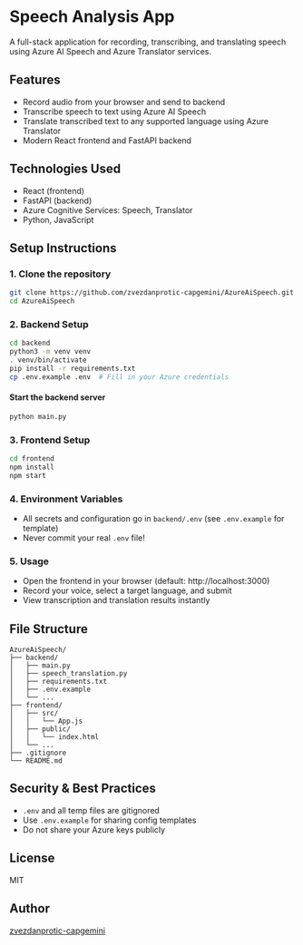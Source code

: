 # Speech Analysis App

A full-stack application for recording, transcribing, and translating speech using Azure AI Speech and Azure Translator services.

## Features
- Record audio from your browser and send to backend
- Transcribe speech to text using Azure AI Speech
- Translate transcribed text to any supported language using Azure Translator
- Modern React frontend and FastAPI backend

## Technologies Used
- React (frontend)
- FastAPI (backend)
- Azure Cognitive Services: Speech, Translator
- Python, JavaScript

## Setup Instructions

### 1. Clone the repository
```bash
git clone https://github.com/zvezdanprotic-capgemini/AzureAiSpeech.git
cd AzureAiSpeech
```

### 2. Backend Setup
```bash
cd backend
python3 -m venv venv
. venv/bin/activate
pip install -r requirements.txt
cp .env.example .env  # Fill in your Azure credentials
```

#### Start the backend server
```bash
python main.py
```

### 3. Frontend Setup
```bash
cd frontend
npm install
npm start
```

### 4. Environment Variables
- All secrets and configuration go in `backend/.env` (see `.env.example` for template)
- Never commit your real `.env` file!

### 5. Usage
- Open the frontend in your browser (default: http://localhost:3000)
- Record your voice, select a target language, and submit
- View transcription and translation results instantly

## File Structure
```
AzureAiSpeech/
├── backend/
│   ├── main.py
│   ├── speech_translation.py
│   ├── requirements.txt
│   ├── .env.example
│   └── ...
├── frontend/
│   ├── src/
│   │   └── App.js
│   ├── public/
│   │   └── index.html
│   └── ...
├── .gitignore
└── README.md
```

## Security & Best Practices
- `.env` and all temp files are gitignored
- Use `.env.example` for sharing config templates
- Do not share your Azure keys publicly

## License
MIT

## Author
[zvezdanprotic-capgemini](https://github.com/zvezdanprotic-capgemini)
